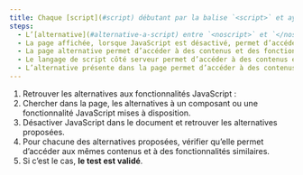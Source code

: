 ```yaml
---
title: Chaque [script](#script) débutant par la balise `<script>` et ayant une [alternative](#alternative-a-script) vérifie-t-il une de ces conditions ?
steps:
  - L’[alternative](#alternative-a-script) entre `<noscript>` et `</noscript>` permet d’accéder à des contenus et des fonctionnalités similaires.
  - La page affichée, lorsque JavaScript est désactivé, permet d’accéder à des contenus et des fonctionnalités similaires.
  - La page alternative permet d’accéder à des contenus et des fonctionnalités similaires.
  - Le langage de script côté serveur permet d’accéder à des contenus et des fonctionnalités similaires.
  - L’alternative présente dans la page permet d’accéder à des contenus et des fonctionnalités similaires.
---
```


1. Retrouver les alternatives aux fonctionnalités JavaScript :
2. Chercher dans la page, les alternatives à un composant ou une fonctionnalité JavaScript mises à disposition.
3. Désactiver JavaScript dans le document et retrouver les alternatives proposées.
4. Pour chacune des alternatives proposées, vérifier qu’elle permet d’accéder aux mêmes contenus et à des fonctionnalités similaires.
5. Si c’est le cas, **le test est validé**.
